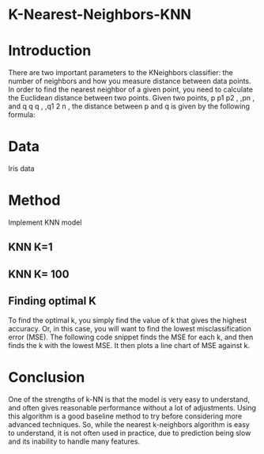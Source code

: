 # K-Nearest-Neighbors-KNN

# Introduction

There are two important parameters to the KNeighbors classifier: the number of neighbors and how you measure distance between data points.
In order to find the nearest neighbor of a given point, you need to calculate the Euclidean distance between two points.
Given two points, p p1 p2 , ,pn , and q q q , ,q1 2 n , the distance between p and q is given by the following formula:

# Data

Iris data 

# Method

Implement KNN model

## KNN K=1

## KNN K= 100

## Finding optimal K
To find the optimal k, you simply find the value of k that gives the highest accuracy. Or, in this case, you will want to find the lowest misclassification error (MSE). The following code snippet finds the MSE for each k, and then finds the k with the lowest MSE. It then plots a line chart of MSE against k.

# Conclusion

One of the strengths of k-NN is that the model is very easy to understand, and often gives reasonable performance without a lot of adjustments. Using this algorithm is a good baseline method to try before considering more advanced techniques. So, while the nearest k-neighbors algorithm is easy to understand, it is not often used in practice, due to prediction being slow and its inability to handle many features.
